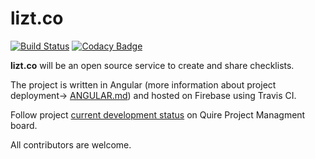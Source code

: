 # lizt.co

[![Build Status](https://travis-ci.org/kamilpowalowski/checklists.svg?branch=master)](https://travis-ci.org/kamilpowalowski/checklists)
[![Codacy Badge](https://api.codacy.com/project/badge/Grade/fdbdb71140194a75a73bc9df36d5455c)](https://www.codacy.com/app/kamilpowalowski/checklists?utm_source=github.com&amp;utm_medium=referral&amp;utm_content=kamilpowalowski/checklists&amp;utm_campaign=Badge_Grade)

**lizt.co** will be an open source service to create and share checklists.

The project is written in Angular (more information about project deployment-> [ANGULAR.md](ANGULAR.md)) and hosted on Firebase using Travis CI.

Follow project [current development status](https://quire.io/w/lizt-co-app/) on Quire Project Managment board.

All contributors are welcome.
